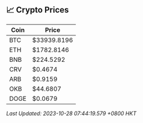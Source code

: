 ## 📈 Crypto Prices

| Coin | Price |
| ---- | ----- |
| BTC | $33939.8196 |
| ETH | $1782.8146 |
| BNB | $224.5292 |
| CRV | $0.4674 |
| ARB | $0.9159 |
| OKB | $44.6807 |
| DOGE | $0.0679 |

_Last Updated: 2023-10-28 07:44:19.579 +0800 HKT_